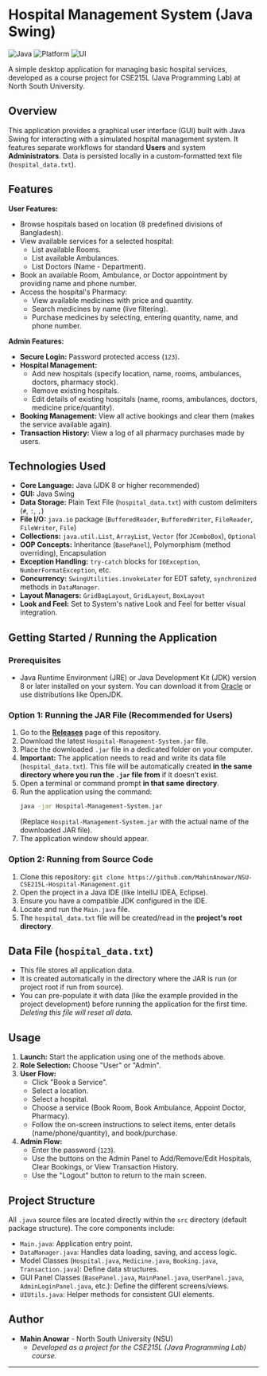 # Hospital Management System (Java Swing)

![Java](https://img.shields.io/badge/Java-1.8%2B-blue?style=flat&logo=openjdk) ![Platform](https://img.shields.io/badge/Platform-Desktop-lightgrey?style=flat-square) ![UI](https://img.shields.io/badge/UI-Swing-orange)

A simple desktop application for managing basic hospital services, developed as a course project for CSE215L (Java Programming Lab) at North South University.

## Overview

This application provides a graphical user interface (GUI) built with Java Swing for interacting with a simulated hospital management system. It features separate workflows for standard **Users** and system **Administrators**. Data is persisted locally in a custom-formatted text file (`hospital_data.txt`).

## Features

**User Features:**

*   Browse hospitals based on location (8 predefined divisions of Bangladesh).
*   View available services for a selected hospital:
    *   List available Rooms.
    *   List available Ambulances.
    *   List Doctors (Name - Department).
*   Book an available Room, Ambulance, or Doctor appointment by providing name and phone number.
*   Access the hospital's Pharmacy:
    *   View available medicines with price and quantity.
    *   Search medicines by name (live filtering).
    *   Purchase medicines by selecting, entering quantity, name, and phone number.

**Admin Features:**

*   **Secure Login:** Password protected access (`123`).
*   **Hospital Management:**
    *   Add new hospitals (specify location, name, rooms, ambulances, doctors, pharmacy stock).
    *   Remove existing hospitals.
    *   Edit details of existing hospitals (name, rooms, ambulances, doctors, medicine price/quantity).
*   **Booking Management:** View all active bookings and clear them (makes the service available again).
*   **Transaction History:** View a log of all pharmacy purchases made by users.

## Technologies Used

*   **Core Language:** Java (JDK 8 or higher recommended)
*   **GUI:** Java Swing
*   **Data Storage:** Plain Text File (`hospital_data.txt`) with custom delimiters (`#`, `:`, `,`)
*   **File I/O:** `java.io` package (`BufferedReader`, `BufferedWriter`, `FileReader`, `FileWriter`, `File`)
*   **Collections:** `java.util.List`, `ArrayList`, `Vector` (for `JComboBox`), `Optional`
*   **OOP Concepts:** Inheritance (`BasePanel`), Polymorphism (method overriding), Encapsulation
*   **Exception Handling:** `try-catch` blocks for `IOException`, `NumberFormatException`, etc.
*   **Concurrency:** `SwingUtilities.invokeLater` for EDT safety, `synchronized` methods in `DataManager`.
*   **Layout Managers:** `GridBagLayout`, `GridLayout`, `BoxLayout`
*   **Look and Feel:** Set to System's native Look and Feel for better visual integration.

## Getting Started / Running the Application

### Prerequisites

*   Java Runtime Environment (JRE) or Java Development Kit (JDK) version 8 or later installed on your system. You can download it from [Oracle](https://www.oracle.com/java/technologies/javase-downloads.html) or use distributions like OpenJDK.

### Option 1: Running the JAR File (Recommended for Users)

1.  Go to the [**Releases**](https://github.com/MahinAnowar/NSU-CSE215L-Hospital-Management/releases) page of this repository.
2.  Download the latest `Hospital-Management-System.jar` file.
3.  Place the downloaded `.jar` file in a dedicated folder on your computer.
4.  **Important:** The application needs to read and write its data file (`hospital_data.txt`). This file will be automatically created **in the same directory where you run the `.jar` file from** if it doesn't exist.
5.  Open a terminal or command prompt **in that same directory**.
6.  Run the application using the command:
    ```bash
    java -jar Hospital-Management-System.jar
    ```
    (Replace `Hospital-Management-System.jar` with the actual name of the downloaded JAR file).
7.  The application window should appear.

### Option 2: Running from Source Code

1.  Clone this repository: `git clone https://github.com/MahinAnowar/NSU-CSE215L-Hospital-Management.git`
2.  Open the project in a Java IDE (like IntelliJ IDEA, Eclipse).
3.  Ensure you have a compatible JDK configured in the IDE.
4.  Locate and run the `Main.java` file.
5.  The `hospital_data.txt` file will be created/read in the **project's root directory**.

## Data File (`hospital_data.txt`)

*   This file stores all application data.
*   It is created automatically in the directory where the JAR is run (or project root if run from source).
*   You can pre-populate it with data (like the example provided in the project development) before running the application for the first time. *Deleting this file will reset all data.*

## Usage

1.  **Launch:** Start the application using one of the methods above.
2.  **Role Selection:** Choose "User" or "Admin".
3.  **User Flow:**
    *   Click "Book a Service".
    *   Select a location.
    *   Select a hospital.
    *   Choose a service (Book Room, Book Ambulance, Appoint Doctor, Pharmacy).
    *   Follow the on-screen instructions to select items, enter details (name/phone/quantity), and book/purchase.
4.  **Admin Flow:**
    *   Enter the password (`123`).
    *   Use the buttons on the Admin Panel to Add/Remove/Edit Hospitals, Clear Bookings, or View Transaction History.
    *   Use the "Logout" button to return to the main screen.

## Project Structure

All `.java` source files are located directly within the `src` directory (default package structure). The core components include:

*   `Main.java`: Application entry point.
*   `DataManager.java`: Handles data loading, saving, and access logic.
*   Model Classes (`Hospital.java`, `Medicine.java`, `Booking.java`, `Transaction.java`): Define data structures.
*   GUI Panel Classes (`BasePanel.java`, `MainPanel.java`, `UserPanel.java`, `AdminLoginPanel.java`, etc.): Define the different screens/views.
*   `UIUtils.java`: Helper methods for consistent GUI elements.



## Author

*   **Mahin Anowar** - North South University (NSU)
    *   *Developed as a project for the CSE215L (Java Programming Lab) course.*

---
